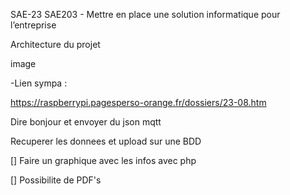 SAE-23
SAE203 - Mettre en place une solution informatique pour l’entreprise

Architecture du projet

image

-Lien sympa :

https://raspberrypi.pagesperso-orange.fr/dossiers/23-08.htm

 Dire bonjour et envoyer du json mqtt

 Recuperer les donnees et upload sur une BDD

[] Faire un graphique avec les infos avec php

[] Possibilite de PDF's
